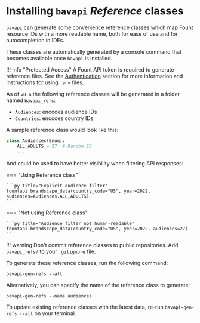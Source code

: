 # Installing `bavapi` *Reference* classes

`bavapi` can generate some convenience reference classes which map Fount resource IDs with a more readable name, both for ease of use and for autocompletion in IDEs.

These classes are automatically generated by a console command that becomes available once `bavapi` is installed.

!!! info "Protected Access"
    A Fount API token is required to generate reference files. See the [Authentication](authentication.md) section for more information and instructions for using `.env` files.

As of `v0.6` the following reference classes will be generated in a folder named `bavapi_refs`:

- `Audiences`: encodes audience IDs
- `Countries`: encodes country IDs

A sample reference class would look like this:

```py
class Audiences(Enum):
    ALL_ADULTS = 27  # Random ID
    ...
```

And could be used to have better visibility when filtering API responses:

=== "Using Reference class"

    ```py title="Explicit audience filter"
    fountapi.brandscape_data(country_code="US", year=2022, audiences=Audiences.ALL_ADULTS)
    ```

=== "Not using Reference class"

    ```py title="Audience filter not human-readable"
    fountapi.brandscape_data(country_code="US", year=2022, audiences=27)
    ```

!!! warning
    Don't commit reference classes to public repositories. Add `bavapi_refs/` to your `.gitignore` file.

To generate these reference classes, run the following command:

```prompt
bavapi-gen-refs --all
```

Alternatively, you can specify the name of the reference class to generate:

```prompt
bavapi-gen-refs --name audiences
```

To update existing reference classes with the latest data, re-run `bavapi-gen-refs --all` on your terminal.

